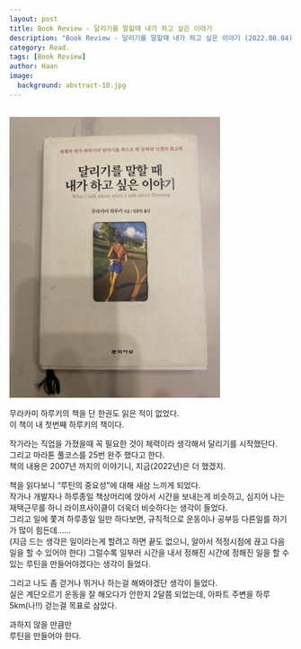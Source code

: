 ```yaml
---
layout: post
title: Book Review - 달리기를 말할때 내가 하고 싶은 이야기
description: "Book Review - 달리기를 말할때 내가 하고 싶은 이야기 (2022.08.04)" 
category: Read.
tags: [Book Review]
author: Haan
image:
  background: abstract-10.jpg
---
```

<br/>

<img src="/assets/img/2022/BR_220804.jpg" height="500">

무라카미 하루키의 책을 단 한권도 읽은 적이 없었다.  
이 책이 내 첫번째 하루키의  책이다.   

작가라는 직업을 가졌을때 꼭 필요한 것이 체력이라 생각해서 달리기를 시작했단다.  
그리고 마라톤 풀코스를 25번 완주 했다고 한다.   
책의 내용은 2007년 까지의 이야기니, 지금(2022년)은 더 했겠지.   

책을 읽다보니 “루틴의 중요성”에 대해 새삼 느끼게 되었다.  
작가나 개발자나 하루종일 책상머리에 앉아서 시간을 보내는게 비슷하고, 심지어 나는 재택근무를 하니 라이프사이클이 더욱더 비슷하다는 생각이 들었다.  
그리고 일에 쫓겨 하루종일 일만 하다보면, 규칙적으로 운동이나 공부등 다른일를 하기가 많이 힘든데……   
(지금 드는 생각은 일이라는게 할려고 하면 끝도 없으니, 알아서 적정시점에 끊고 다음 일을 할 수 있어야 한다) 
그럴수록 일부러 시간을 내서 정해진 시간에 정해진 일을 할 수 있는 루틴을 만들어야겠다는 생각이 들었다.   

그리고 나도 좀 걷거나 뛰거나 하는걸 해봐야겠단 생각이 들었다.   
실은 계단오르기 운동을 잘 해오다가 안한지 2달쯤 되었는데, 아파트 주변을 하루 5km(나!!) 걷는걸 목표로 삼았다.  

과하지 않을 만큼만  
루틴을 만들어야 한다.   